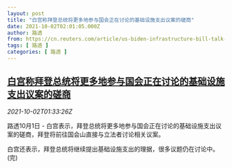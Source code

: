 ```yaml
---
layout: post
title: "白宫称拜登总统将更多地参与国会正在讨论的基础设施支出议案的磋商"
date: 2021-10-02T02:01:05.000Z
author: 路透
from: https://cn.reuters.com/article/us-biden-infrastructure-bill-talk-1002-idCNKBS2GS01H
tags: [ 路透 ]
categories: [ 路透 ]
---
```

<!--1633140065000-->
[白宫称拜登总统将更多地参与国会正在讨论的基础设施支出议案的磋商](https://cn.reuters.com/article/us-biden-infrastructure-bill-talk-1002-idCNKBS2GS01H)
------

<div>
<div><i>2021-10-02T01:33:26Z</i></div><p>路透10月1日 - 白宫表示，拜登总统将更多地参与国会正在讨论的基础设施支出议案的磋商，拜登将前往国会山直接与立法者讨论相关议案。</p><p>白宫还表示，拜登总统将继续提出基础设施支出的理据，很多议题仍在讨论中。(完)</p>
</div>
